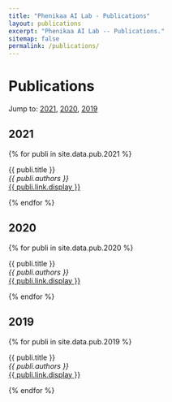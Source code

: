 ```yaml
---
title: "Phenikaa AI Lab - Publications"
layout: publications
excerpt: "Phenikaa AI Lab -- Publications."
sitemap: false
permalink: /publications/
---
```



# Publications
Jump to: [2021](#2021), [2020](#2020), [2019](#2019)
## 2021
{% for publi in site.data.pub.2021 %}

  {{ publi.title }} <br />
  <em>{{ publi.authors }} </em><br /><a href="{{ publi.link.url }}">{{ publi.link.display }}</a>

{% endfor %}

## 2020
{% for publi in site.data.pub.2020 %}

  {{ publi.title }} <br />
  <em>{{ publi.authors }} </em><br /><a href="{{ publi.link.url }}">{{ publi.link.display }}</a>

{% endfor %}

## 2019
{% for publi in site.data.pub.2019 %}

  {{ publi.title }} <br />
  <em>{{ publi.authors }} </em><br /><a href="{{ publi.link.url }}">{{ publi.link.display }}</a>

{% endfor %}
